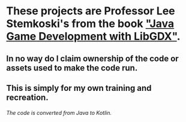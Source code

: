 # These projects are Professor Lee Stemkoski's from the book ["Java Game Development with LibGDX"](https://www.apress.com/gp/book/9781484233238).
## In no way do I claim ownership of the code or assets used to make the code run.
## This is simply for my own training and recreation.

###### The code is converted from Java to Kotlin.